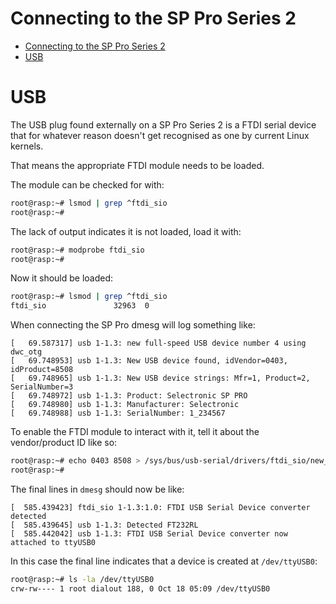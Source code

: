 # Connecting to the SP Pro Series 2

<!-- TOC -->

- [Connecting to the SP Pro Series 2](#connecting-to-the-sp-pro-series-2)
- [USB](#usb)

<!-- /TOC -->

# USB

The USB plug found externally on a SP Pro Series 2 is a FTDI serial device that for whatever reason doesn't get recognised as one by current Linux kernels.

That means the appropriate FTDI module needs to be loaded.

The module can be checked for with:

```bash
root@rasp:~# lsmod | grep ^ftdi_sio
root@rasp:~#
```

The lack of output indicates it is not loaded, load it with:

```bash
root@rasp:~# modprobe ftdi_sio
root@rasp:~#
```

Now it should be loaded:

```bash
root@rasp:~# lsmod | grep ^ftdi_sio
ftdi_sio               32963  0 
```

When connecting the SP Pro dmesg will log something like:

```
[   69.587317] usb 1-1.3: new full-speed USB device number 4 using dwc_otg
[   69.748953] usb 1-1.3: New USB device found, idVendor=0403, idProduct=8508
[   69.748965] usb 1-1.3: New USB device strings: Mfr=1, Product=2, SerialNumber=3
[   69.748972] usb 1-1.3: Product: Selectronic SP PRO
[   69.748980] usb 1-1.3: Manufacturer: Selectronic
[   69.748988] usb 1-1.3: SerialNumber: 1_234567
```

To enable the FTDI module to interact with it, tell it about the vendor/product ID like so:

```bash
root@rasp:~# echo 0403 8508 > /sys/bus/usb-serial/drivers/ftdi_sio/new_id
root@rasp:~#
```

The final lines in `dmesg` should now be like:

```
[  585.439423] ftdi_sio 1-1.3:1.0: FTDI USB Serial Device converter detected
[  585.439645] usb 1-1.3: Detected FT232RL
[  585.442042] usb 1-1.3: FTDI USB Serial Device converter now attached to ttyUSB0
```

In this case the final line indicates that a device is created at `/dev/ttyUSB0`:

```bash
root@rasp:~# ls -la /dev/ttyUSB0 
crw-rw---- 1 root dialout 188, 0 Oct 18 05:09 /dev/ttyUSB0
```